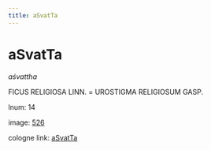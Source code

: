 ```yaml
---
title: aSvatTa
---
```


# aSvatTa

<i>aśvattha</i>  <div n="P" /><bot>FICUS RELIGIOSA LINN.</bot> = <bot>UROSTIGMA RELIGIOSUM GASP.</bot>

lnum: 14

image: [526](https://www.sanskrit-lexicon.uni-koeln.de/scans/csl-apidev/servepdf.php?dict=snp&page=526)

cologne link: [aSvatTa](https://sanskrit-lexicon.uni-koeln.de/scans/csl-apidev/getword.php?dict=snp&key=aSvatTa)

